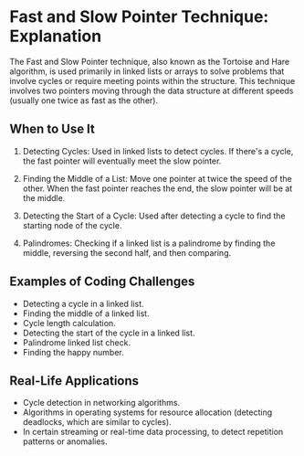 # Fast and Slow Pointer Technique: Explanation
The Fast and Slow Pointer technique, also known as the Tortoise and Hare algorithm, is used primarily in linked lists or arrays to solve problems that involve cycles or require meeting points within the structure. This technique involves two pointers moving through the data structure at different speeds (usually one twice as fast as the other).

## When to Use It
1. Detecting Cycles: Used in linked lists to detect cycles. If there's a cycle, the fast pointer will eventually meet the slow pointer.

2. Finding the Middle of a List: Move one pointer at twice the speed of the other. When the fast pointer reaches the end, the slow pointer will be at the middle.

3. Detecting the Start of a Cycle: Used after detecting a cycle to find the starting node of the cycle.

4. Palindromes: Checking if a linked list is a palindrome by finding the middle, reversing the second half, and then comparing.

## Examples of Coding Challenges
* Detecting a cycle in a linked list.
* Finding the middle of a linked list.
* Cycle length calculation.
* Detecting the start of the cycle in a linked list.
* Palindrome linked list check.
* Finding the happy number.

## Real-Life Applications
* Cycle detection in networking algorithms.
* Algorithms in operating systems for resource allocation (detecting deadlocks, which are similar to cycles).
* In certain streaming or real-time data processing, to detect repetition patterns or anomalies.